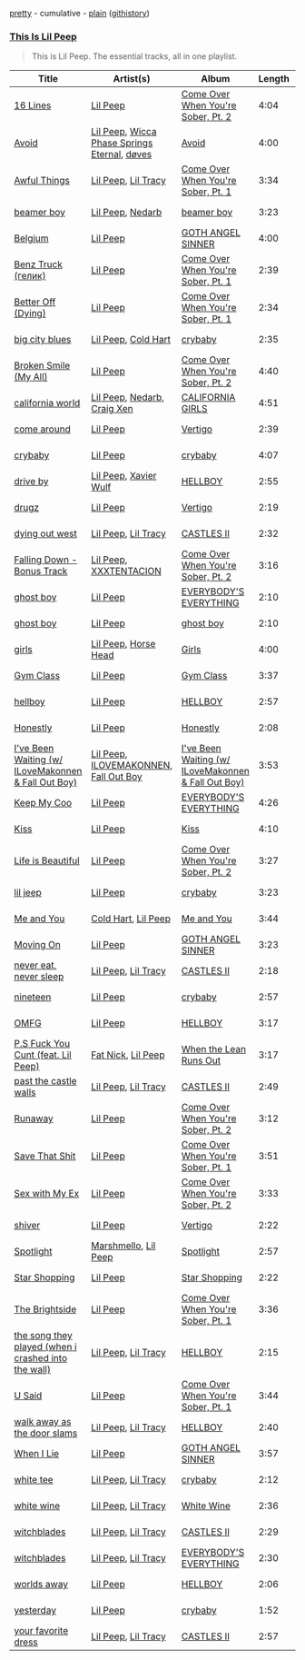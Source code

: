 [pretty](/playlists/pretty/This%20Is%20Lil%20Peep.md) - cumulative - [plain](/playlists/plain/37i9dQZF1DZ06evO1kxsTC) ([githistory](https://github.githistory.xyz/tg-z/spotify-playlist-archive/blob/main/playlists/plain/37i9dQZF1DZ06evO1kxsTC))

### [This Is Lil Peep](https://open.spotify.com/playlist/37i9dQZF1DZ06evO1kxsTC)

> This is Lil Peep. The essential tracks, all in one playlist.

| Title | Artist(s) | Album | Length | Added | Removed |
|---|---|---|---|---|---|
| [16 Lines](https://open.spotify.com/track/6akBF8JWM8lrpqejdwIfYI) | [Lil Peep](https://open.spotify.com/artist/2kCcBybjl3SAtIcwdWpUe3) | [Come Over When You're Sober, Pt. 2](https://open.spotify.com/album/52JymrguPgkmmwLaWIusst) | 4:04 | 2021-07-17 |  |
| [Avoid](https://open.spotify.com/track/1Cx37RLHtu6ZWA0W1uGkai) | [Lil Peep](https://open.spotify.com/artist/2kCcBybjl3SAtIcwdWpUe3), [Wicca Phase Springs Eternal](https://open.spotify.com/artist/70AkqfU43ou9hFxJZTDt7A), [døves](https://open.spotify.com/artist/7MdYtdLOSFdHTFfM4TU2bf) | [Avoid](https://open.spotify.com/album/7yTL4lZGyGBv8VVT9FNR35) | 4:00 | 2021-07-17 |  |
| [Awful Things](https://open.spotify.com/track/7Hr2XoaGpIMKbNXCZDZ3le) | [Lil Peep](https://open.spotify.com/artist/2kCcBybjl3SAtIcwdWpUe3), [Lil Tracy](https://open.spotify.com/artist/5g63iWaMJ2UrkZMkCC8dMi) | [Come Over When You're Sober, Pt. 1](https://open.spotify.com/album/33TJ52PuwenGmysJrwMGCe) | 3:34 | 2021-07-17 |  |
| [beamer boy](https://open.spotify.com/track/7hf89cT5FEmLV5E9fjrjG7) | [Lil Peep](https://open.spotify.com/artist/2kCcBybjl3SAtIcwdWpUe3), [Nedarb](https://open.spotify.com/artist/1VKWlHqcqwmU9CGKkJR09R) | [beamer boy](https://open.spotify.com/album/69nnJOr40uKMOFvB1sSKLp) | 3:23 | 2021-07-17 |  |
| [Belgium](https://open.spotify.com/track/0kvcPiQRHpwC55CmI9CUzr) | [Lil Peep](https://open.spotify.com/artist/2kCcBybjl3SAtIcwdWpUe3) | [GOTH ANGEL SINNER](https://open.spotify.com/album/2MjV1lZHkrNuPiyOOwJBTf) | 4:00 | 2021-07-17 |  |
| [Benz Truck (гелик)](https://open.spotify.com/track/3kBD2xHIqKWXjLAGidDTSz) | [Lil Peep](https://open.spotify.com/artist/2kCcBybjl3SAtIcwdWpUe3) | [Come Over When You're Sober, Pt. 1](https://open.spotify.com/album/33TJ52PuwenGmysJrwMGCe) | 2:39 | 2021-07-17 |  |
| [Better Off (Dying)](https://open.spotify.com/track/1tlrTC3x7viJ1U30oOFGdF) | [Lil Peep](https://open.spotify.com/artist/2kCcBybjl3SAtIcwdWpUe3) | [Come Over When You're Sober, Pt. 1](https://open.spotify.com/album/33TJ52PuwenGmysJrwMGCe) | 2:34 | 2021-07-17 |  |
| [big city blues](https://open.spotify.com/track/1IX9zu7Ciqf1k48IyPLruN) | [Lil Peep](https://open.spotify.com/artist/2kCcBybjl3SAtIcwdWpUe3), [Cold Hart](https://open.spotify.com/artist/1fsCfvdiomqjKJFR6xI8e4) | [crybaby](https://open.spotify.com/album/6ay4qFjg5VgZFqJmiGcIIm) | 2:35 | 2021-07-17 |  |
| [Broken Smile (My All)](https://open.spotify.com/track/1BCBBO8VUEFOb6RBct4XDp) | [Lil Peep](https://open.spotify.com/artist/2kCcBybjl3SAtIcwdWpUe3) | [Come Over When You're Sober, Pt. 2](https://open.spotify.com/album/52JymrguPgkmmwLaWIusst) | 4:40 | 2021-07-17 |  |
| [california world](https://open.spotify.com/track/7kjYPapOatvPuqPuMn4TgM) | [Lil Peep](https://open.spotify.com/artist/2kCcBybjl3SAtIcwdWpUe3), [Nedarb](https://open.spotify.com/artist/1VKWlHqcqwmU9CGKkJR09R), [Craig Xen](https://open.spotify.com/artist/5bCwYvvFvWOEXtO9W7p0Iv) | [CALIFORNIA GIRLS](https://open.spotify.com/album/4W0UHmB35BRaSp8gge7x73) | 4:51 | 2021-07-17 |  |
| [come around](https://open.spotify.com/track/7jCDN5v2UatH95VrzUzZer) | [Lil Peep](https://open.spotify.com/artist/2kCcBybjl3SAtIcwdWpUe3) | [Vertigo](https://open.spotify.com/album/7LtyHC1cjcnVQTYWSgFddT) | 2:39 | 2021-07-17 |  |
| [crybaby](https://open.spotify.com/track/6w1k5KDajzJSqPJzMYsQhA) | [Lil Peep](https://open.spotify.com/artist/2kCcBybjl3SAtIcwdWpUe3) | [crybaby](https://open.spotify.com/album/6ay4qFjg5VgZFqJmiGcIIm) | 4:07 | 2021-07-17 |  |
| [drive by](https://open.spotify.com/track/0AAPdx9ewxMxetyBYqwcfL) | [Lil Peep](https://open.spotify.com/artist/2kCcBybjl3SAtIcwdWpUe3), [Xavier Wulf](https://open.spotify.com/artist/3uo0ix4Y67XHVWBhXXIY1S) | [HELLBOY](https://open.spotify.com/album/3PGFdp8MUJ25eJjUl0O58X) | 2:55 | 2021-07-17 |  |
| [drugz](https://open.spotify.com/track/3aWX8DMLmQCOGx6cHMPr6V) | [Lil Peep](https://open.spotify.com/artist/2kCcBybjl3SAtIcwdWpUe3) | [Vertigo](https://open.spotify.com/album/7LtyHC1cjcnVQTYWSgFddT) | 2:19 | 2021-07-17 |  |
| [dying out west](https://open.spotify.com/track/4HOpXqs8bTeQRXJG8IwvKt) | [Lil Peep](https://open.spotify.com/artist/2kCcBybjl3SAtIcwdWpUe3), [Lil Tracy](https://open.spotify.com/artist/5g63iWaMJ2UrkZMkCC8dMi) | [CASTLES II](https://open.spotify.com/album/4PBXjrqtjZmYtt37kB7px5) | 2:32 | 2021-07-17 |  |
| [Falling Down - Bonus Track](https://open.spotify.com/track/4jvjzW7Hm0yK4LvvE0Paz9) | [Lil Peep](https://open.spotify.com/artist/2kCcBybjl3SAtIcwdWpUe3), [XXXTENTACION](https://open.spotify.com/artist/15UsOTVnJzReFVN1VCnxy4) | [Come Over When You're Sober, Pt. 2](https://open.spotify.com/album/52JymrguPgkmmwLaWIusst) | 3:16 | 2021-07-17 |  |
| [ghost boy](https://open.spotify.com/track/4Am4agzcSdFnKLSEB56ODY) | [Lil Peep](https://open.spotify.com/artist/2kCcBybjl3SAtIcwdWpUe3) | [EVERYBODY'S EVERYTHING](https://open.spotify.com/album/1r1Xt6oUnY3VMYbQb1U7CO) | 2:10 | 2021-07-17 | 2021-07-23 |
| [ghost boy](https://open.spotify.com/track/19LvG1Uqsk9KyRRYhLC8Ib) | [Lil Peep](https://open.spotify.com/artist/2kCcBybjl3SAtIcwdWpUe3) | [ghost boy](https://open.spotify.com/album/3Dj0FGMTvrHnxr4iajMDpK) | 2:10 | 2021-07-23 |  |
| [girls](https://open.spotify.com/track/6Z1KNUrW7f6oo97w8BNom7) | [Lil Peep](https://open.spotify.com/artist/2kCcBybjl3SAtIcwdWpUe3), [Horse Head](https://open.spotify.com/artist/0LBfcXnrLErD1afLyzB2xA) | [Girls](https://open.spotify.com/album/5pCeiX9Lt49piaapX5l8RH) | 4:00 | 2021-07-17 |  |
| [Gym Class](https://open.spotify.com/track/08AJ0xQv5LRZsvXf1Jkr2y) | [Lil Peep](https://open.spotify.com/artist/2kCcBybjl3SAtIcwdWpUe3) | [Gym Class](https://open.spotify.com/album/7x2DtmX7i1KTiZ5v0rUoeH) | 3:37 | 2021-07-17 |  |
| [hellboy](https://open.spotify.com/track/2YGHCHkWTbtCUTjL0LUXtx) | [Lil Peep](https://open.spotify.com/artist/2kCcBybjl3SAtIcwdWpUe3) | [HELLBOY](https://open.spotify.com/album/3PGFdp8MUJ25eJjUl0O58X) | 2:57 | 2021-07-17 |  |
| [Honestly](https://open.spotify.com/track/6pVVLXvKIzcOBj7uvoqU9g) | [Lil Peep](https://open.spotify.com/artist/2kCcBybjl3SAtIcwdWpUe3) | [Honestly](https://open.spotify.com/album/5fAaY4BwcPHRSg3TEcAFg4) | 2:08 | 2021-07-17 |  |
| [I've Been Waiting (w/ ILoveMakonnen & Fall Out Boy)](https://open.spotify.com/track/2v5JTeM6hSmi5wWy7jiwrI) | [Lil Peep](https://open.spotify.com/artist/2kCcBybjl3SAtIcwdWpUe3), [ILOVEMAKONNEN](https://open.spotify.com/artist/3aGFCoR8xGN6DKwvdzeSja), [Fall Out Boy](https://open.spotify.com/artist/4UXqAaa6dQYAk18Lv7PEgX) | [I've Been Waiting (w/ ILoveMakonnen & Fall Out Boy)](https://open.spotify.com/album/4BQUTZlR3OMrBorJo1ahoY) | 3:53 | 2021-07-17 |  |
| [Keep My Coo](https://open.spotify.com/track/54qmGkfYnt4bmpAW7354eS) | [Lil Peep](https://open.spotify.com/artist/2kCcBybjl3SAtIcwdWpUe3) | [EVERYBODY'S EVERYTHING](https://open.spotify.com/album/1r1Xt6oUnY3VMYbQb1U7CO) | 4:26 | 2021-07-17 | 2021-07-20 |
| [Kiss](https://open.spotify.com/track/4J3FltfCktHfD9iPCneDGy) | [Lil Peep](https://open.spotify.com/artist/2kCcBybjl3SAtIcwdWpUe3) | [Kiss](https://open.spotify.com/album/0l6H93Pb31M3f5O1Q2bTGQ) | 4:10 | 2021-07-17 |  |
| [Life is Beautiful](https://open.spotify.com/track/5rYpwP1dHWGVMrSZbTmt3e) | [Lil Peep](https://open.spotify.com/artist/2kCcBybjl3SAtIcwdWpUe3) | [Come Over When You're Sober, Pt. 2](https://open.spotify.com/album/52JymrguPgkmmwLaWIusst) | 3:27 | 2021-07-17 |  |
| [lil jeep](https://open.spotify.com/track/5OXPfNGyUDTMOSaGhbAvOr) | [Lil Peep](https://open.spotify.com/artist/2kCcBybjl3SAtIcwdWpUe3) | [crybaby](https://open.spotify.com/album/6ay4qFjg5VgZFqJmiGcIIm) | 3:23 | 2021-07-17 |  |
| [Me and You](https://open.spotify.com/track/3f1ChZHm6v4KdUaEW5y5qd) | [Cold Hart](https://open.spotify.com/artist/1fsCfvdiomqjKJFR6xI8e4), [Lil Peep](https://open.spotify.com/artist/2kCcBybjl3SAtIcwdWpUe3) | [Me and You](https://open.spotify.com/album/4M2UFUU2fSUeD3fn3jxIvd) | 3:44 | 2021-07-17 |  |
| [Moving On](https://open.spotify.com/track/1mo6pWcIXljy3y1Kju5JWG) | [Lil Peep](https://open.spotify.com/artist/2kCcBybjl3SAtIcwdWpUe3) | [GOTH ANGEL SINNER](https://open.spotify.com/album/2MjV1lZHkrNuPiyOOwJBTf) | 3:23 | 2021-07-17 |  |
| [never eat, never sleep](https://open.spotify.com/track/40wRIah3CuZCHyMhL1G9az) | [Lil Peep](https://open.spotify.com/artist/2kCcBybjl3SAtIcwdWpUe3), [Lil Tracy](https://open.spotify.com/artist/5g63iWaMJ2UrkZMkCC8dMi) | [CASTLES II](https://open.spotify.com/album/4PBXjrqtjZmYtt37kB7px5) | 2:18 | 2021-07-17 |  |
| [nineteen](https://open.spotify.com/track/03XjE0nqkkQvktjlRXmsV6) | [Lil Peep](https://open.spotify.com/artist/2kCcBybjl3SAtIcwdWpUe3) | [crybaby](https://open.spotify.com/album/6ay4qFjg5VgZFqJmiGcIIm) | 2:57 | 2021-07-17 |  |
| [OMFG](https://open.spotify.com/track/0EPLdgfGTsdcf7ygd8ChoZ) | [Lil Peep](https://open.spotify.com/artist/2kCcBybjl3SAtIcwdWpUe3) | [HELLBOY](https://open.spotify.com/album/3PGFdp8MUJ25eJjUl0O58X) | 3:17 | 2021-07-17 |  |
| [P.S Fuck You Cunt (feat. Lil Peep)](https://open.spotify.com/track/3Bo3lNVQTtZYMCoItX8dKW) | [Fat Nick](https://open.spotify.com/artist/5dfFr2qhmXQLvHZqg0dynx), [Lil Peep](https://open.spotify.com/artist/2kCcBybjl3SAtIcwdWpUe3) | [When the Lean Runs Out](https://open.spotify.com/album/486XJuG3csCeNcTKnvEzyF) | 3:17 | 2021-07-22 |  |
| [past the castle walls](https://open.spotify.com/track/78nGj0nbBLDWnzSwWU2jOh) | [Lil Peep](https://open.spotify.com/artist/2kCcBybjl3SAtIcwdWpUe3), [Lil Tracy](https://open.spotify.com/artist/5g63iWaMJ2UrkZMkCC8dMi) | [CASTLES II](https://open.spotify.com/album/4PBXjrqtjZmYtt37kB7px5) | 2:49 | 2021-07-17 |  |
| [Runaway](https://open.spotify.com/track/1FBi1YWCAxlRmfuUbMINqO) | [Lil Peep](https://open.spotify.com/artist/2kCcBybjl3SAtIcwdWpUe3) | [Come Over When You're Sober, Pt. 2](https://open.spotify.com/album/52JymrguPgkmmwLaWIusst) | 3:12 | 2021-07-17 |  |
| [Save That Shit](https://open.spotify.com/track/0S0vWvyZ6Rc79TXkWxT9QA) | [Lil Peep](https://open.spotify.com/artist/2kCcBybjl3SAtIcwdWpUe3) | [Come Over When You're Sober, Pt. 1](https://open.spotify.com/album/33TJ52PuwenGmysJrwMGCe) | 3:51 | 2021-07-17 |  |
| [Sex with My Ex](https://open.spotify.com/track/0H1Had94fszD13qsFsP1U5) | [Lil Peep](https://open.spotify.com/artist/2kCcBybjl3SAtIcwdWpUe3) | [Come Over When You're Sober, Pt. 2](https://open.spotify.com/album/52JymrguPgkmmwLaWIusst) | 3:33 | 2021-07-17 |  |
| [shiver](https://open.spotify.com/track/3wv7UJioPys5AWFnaNFf2J) | [Lil Peep](https://open.spotify.com/artist/2kCcBybjl3SAtIcwdWpUe3) | [Vertigo](https://open.spotify.com/album/7LtyHC1cjcnVQTYWSgFddT) | 2:22 | 2021-07-17 |  |
| [Spotlight](https://open.spotify.com/track/6VrCmhRBFnuGKmtNfk4jDs) | [Marshmello](https://open.spotify.com/artist/64KEffDW9EtZ1y2vBYgq8T), [Lil Peep](https://open.spotify.com/artist/2kCcBybjl3SAtIcwdWpUe3) | [Spotlight](https://open.spotify.com/album/2oQFjuVpdWJWfjRXIKUKCn) | 2:57 | 2021-07-17 |  |
| [Star Shopping](https://open.spotify.com/track/30bqVoKjX479ab90a8Pafp) | [Lil Peep](https://open.spotify.com/artist/2kCcBybjl3SAtIcwdWpUe3) | [Star Shopping](https://open.spotify.com/album/1dEpGPZONvmwYlE2jDOWOM) | 2:22 | 2021-07-17 |  |
| [The Brightside](https://open.spotify.com/track/4DbnKBddcHUHbYpidc36AT) | [Lil Peep](https://open.spotify.com/artist/2kCcBybjl3SAtIcwdWpUe3) | [Come Over When You're Sober, Pt. 1](https://open.spotify.com/album/33TJ52PuwenGmysJrwMGCe) | 3:36 | 2021-07-17 |  |
| [the song they played (when i crashed into the wall)](https://open.spotify.com/track/2D27mEHstGhdGONAhcEU6q) | [Lil Peep](https://open.spotify.com/artist/2kCcBybjl3SAtIcwdWpUe3), [Lil Tracy](https://open.spotify.com/artist/5g63iWaMJ2UrkZMkCC8dMi) | [HELLBOY](https://open.spotify.com/album/3PGFdp8MUJ25eJjUl0O58X) | 2:15 | 2021-07-17 |  |
| [U Said](https://open.spotify.com/track/3F42FHouOY59SnSsyD2TAX) | [Lil Peep](https://open.spotify.com/artist/2kCcBybjl3SAtIcwdWpUe3) | [Come Over When You're Sober, Pt. 1](https://open.spotify.com/album/33TJ52PuwenGmysJrwMGCe) | 3:44 | 2021-07-17 |  |
| [walk away as the door slams](https://open.spotify.com/track/5vJMWciCIDG0R5gLZLF8DC) | [Lil Peep](https://open.spotify.com/artist/2kCcBybjl3SAtIcwdWpUe3), [Lil Tracy](https://open.spotify.com/artist/5g63iWaMJ2UrkZMkCC8dMi) | [HELLBOY](https://open.spotify.com/album/3PGFdp8MUJ25eJjUl0O58X) | 2:40 | 2021-07-17 |  |
| [When I Lie](https://open.spotify.com/track/7CS41pvRBhejuFs4m5nwtr) | [Lil Peep](https://open.spotify.com/artist/2kCcBybjl3SAtIcwdWpUe3) | [GOTH ANGEL SINNER](https://open.spotify.com/album/2MjV1lZHkrNuPiyOOwJBTf) | 3:57 | 2021-07-17 |  |
| [white tee](https://open.spotify.com/track/6KjkgYu4mjsMVYy4aCzyw6) | [Lil Peep](https://open.spotify.com/artist/2kCcBybjl3SAtIcwdWpUe3), [Lil Tracy](https://open.spotify.com/artist/5g63iWaMJ2UrkZMkCC8dMi) | [crybaby](https://open.spotify.com/album/6ay4qFjg5VgZFqJmiGcIIm) | 2:12 | 2021-07-17 |  |
| [white wine](https://open.spotify.com/track/3Q241k92c1I5sqKbdw6Ujb) | [Lil Peep](https://open.spotify.com/artist/2kCcBybjl3SAtIcwdWpUe3), [Lil Tracy](https://open.spotify.com/artist/5g63iWaMJ2UrkZMkCC8dMi) | [White Wine](https://open.spotify.com/album/31ytJD8mpNnjpZ0XhBWJf3) | 2:36 | 2021-07-17 |  |
| [witchblades](https://open.spotify.com/track/5GLW3IBX8Nhsup4bBLyGxa) | [Lil Peep](https://open.spotify.com/artist/2kCcBybjl3SAtIcwdWpUe3), [Lil Tracy](https://open.spotify.com/artist/5g63iWaMJ2UrkZMkCC8dMi) | [CASTLES II](https://open.spotify.com/album/4PBXjrqtjZmYtt37kB7px5) | 2:29 | 2021-07-21 |  |
| [witchblades](https://open.spotify.com/track/1Z8gpnzgTFQKAwmV43iLBB) | [Lil Peep](https://open.spotify.com/artist/2kCcBybjl3SAtIcwdWpUe3), [Lil Tracy](https://open.spotify.com/artist/5g63iWaMJ2UrkZMkCC8dMi) | [EVERYBODY'S EVERYTHING](https://open.spotify.com/album/1r1Xt6oUnY3VMYbQb1U7CO) | 2:30 | 2021-07-17 | 2021-07-21 |
| [worlds away](https://open.spotify.com/track/2JfV8E7wsD7eVY5wr69teC) | [Lil Peep](https://open.spotify.com/artist/2kCcBybjl3SAtIcwdWpUe3) | [HELLBOY](https://open.spotify.com/album/3PGFdp8MUJ25eJjUl0O58X) | 2:06 | 2021-07-17 |  |
| [yesterday](https://open.spotify.com/track/1oZX407PWkU5ETtmRy3zL8) | [Lil Peep](https://open.spotify.com/artist/2kCcBybjl3SAtIcwdWpUe3) | [crybaby](https://open.spotify.com/album/6ay4qFjg5VgZFqJmiGcIIm) | 1:52 | 2021-07-17 |  |
| [your favorite dress](https://open.spotify.com/track/1i5VGJwl7gFw0hQP4dVDgK) | [Lil Peep](https://open.spotify.com/artist/2kCcBybjl3SAtIcwdWpUe3), [Lil Tracy](https://open.spotify.com/artist/5g63iWaMJ2UrkZMkCC8dMi) | [CASTLES II](https://open.spotify.com/album/4PBXjrqtjZmYtt37kB7px5) | 2:57 | 2021-07-17 |  |